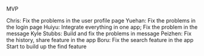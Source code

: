 MVP

Chris:
	Fix the problems in the user profile page
Yuehan:
	Fix the problems in the login page
Huiyu:
	Integrate everything in one app;
	Fix the problem in the message
Kyle Stubbs:
	Build and fix the problems in message
Peizhen:
	Fix the history, share feature in the app
Boru:
	Fix the search feature in the app
	Start to build up the find feature
